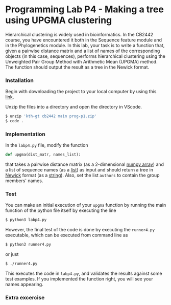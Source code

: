# Programming Lab P4 - Making a tree using UPGMA clustering

Hierarchical clustering is widely used in bioinformatics. In the CB2442 course, you have encountered it both in the Sequence feature module and in the Phylogenetics module. In this lab, your task is to write a function that, given a pairwise distance matrix and a list of names of the corresponding objects (in this case, sequences), performs hierarchical clustering using the Unweighted Pair Group Method with Arithmetic Mean (UPGMA) method. The function should output the result as a tree in the Newick format.

### Installation

Begin with downloading the project to your local computer by using this [link](https://download-directory.github.io/?url=https%3A%2F%2Fgithub.com%2Fkth-gt%2Fcb2442%2Ftree%2Fmain%2Fprog%2Fp4). 


Unzip the files into a directory and open the directory in VScode. 
```bash
$ unzip 'kth-gt cb2442 main prog-p1.zip'
$ code .
```

### Implementation

In the `labp4.py` file, modify the function

```python
def upgma(dist_matr, names_list):
```
that takes a pairwise distance matrix (as a 2-dimensional [numpy array](https://www.w3schools.com/python/numpy/numpy_creating_arrays.asp)) and a list of sequence names (as a [list](https://www.w3schools.com/python/python_lists.asp)) as input and should return a tree in [Newick](https://en.wikipedia.org/wiki/Newick_format#:~:text=In%20mathematics%2C%20Newick%20tree%20format,Maddison%2C%20Christopher%20Meacham%2C%20F.) format (as a [string](https://www.w3schools.com/python/python_strings.asp)). Also, set the list `authors` to contain the group members' names.  

### Test

You can make an initial execution of your `upgma` function by running the main function of the python file itself by executing the line

```bash
$ python3 labp4.py
```

However, the final test of the code is done by executing the `runner4.py` executable, which can be executed from command line as

```bash
$ python3 runner4.py
```

or just

```bash
$ ./runner4.py
```

This executes the code in `labp4.py`, and validates the results against some test examples.
If you implemented the function right, you will see your names appearing.

### Extra excercise

